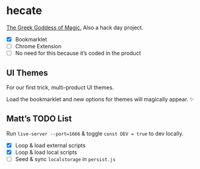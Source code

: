 # hecate
[The Greek Goddess of Magic.](https://en.wikipedia.org/wiki/Hecate) Also a hack day project.

- [x] Bookmarklet
- [ ] Chrome Extension
- [ ] No need for this because it’s coded in the product

## UI Themes

For our first trick, multi-product UI themes.

Load the bookmarklet and new options for themes will magically appear. ✨

## Matt’s TODO List

Run `live-server --port=1666` & toggle `const DEV = true` to dev locally.

- [x] Loop & load external scripts
- [x] Loop & load local scripts
- [ ] Seed & sync `localstorage` in `persist.js`